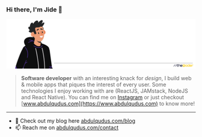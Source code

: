 ### Hi there, I'm Jide 👋

![Bio](https://github.com/jideabdqudus/jideabdqudus/blob/master/githubInfo-6-19.png "Bio")


> **Software developer** with an interesting knack for *design*, I build web & mobile apps that piques the interest of every user. Some technologies I enjoy working with are (ReactJS, JAMstack, NodeJS and React Native). You can find me on [Instagram](https://instagram.com/theqoder) or just checkout  [www.abdulqudus.com](https://www.abdulqudus.com) to know more! 
___

- 💬 Check out my blog here [abdulqudus.com/blog](https://www.abdulqudus.com/blog)
- 📫 Reach me on [abdulqudus.com/contact](https://www.abdulqudus.com/contact)


